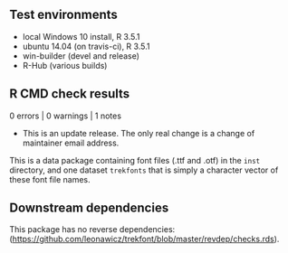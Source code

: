 ## Test environments
* local Windows 10 install, R 3.5.1
* ubuntu 14.04 (on travis-ci), R 3.5.1
* win-builder (devel and release)
* R-Hub (various builds)

## R CMD check results

0 errors | 0 warnings | 1 notes

* This is an update release. The only real change is a change of maintainer email address.

This is a data package containing font files (.ttf and .otf) in the `inst` directory, 
and one dataset `trekfonts` that is simply a character vector of these font file names.

## Downstream dependencies

This package has no reverse dependencies:
(https://github.com/leonawicz/trekfont/blob/master/revdep/checks.rds). 
